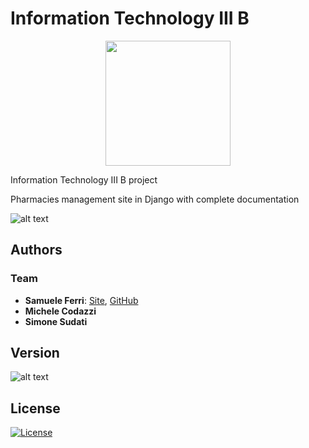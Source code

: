 # Information Technology III B

<p align="center">
<img src="https://github.com/samuelexferri/unibg-info3b/blob/master/images/croce.png" width="200">
</p>

Information Technology III B project

Pharmacies management site in Django with complete documentation

![alt text](https://img.shields.io/badge/Language-Italian-infomrmational?style=for-the-badge)

## Authors

### Team

-   **Samuele Ferri**: [Site](https://samuelexferri.com), [GitHub](https://github.com/samuelexferri)
-   **Michele Codazzi**
-   **Simone Sudati**

## Version

![alt text](https://img.shields.io/badge/Version-0.0.1-blue.svg?style=for-the-badge)

## License

[![License](https://img.shields.io/badge/License-MIT_License-blue.svg?style=for-the-badge)](https://badges.mit-license.org)

